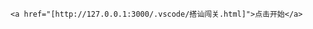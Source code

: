 <!DOCTYPE html>
<html lang="en">
  <head>
    <meta charset="UTF-8" />
    <meta name="viewport" content="width=device-width, initial-scale=1.0" />
    <title>index</title>
  </head>
  <body>
 
    <a href="[http://127.0.0.1:3000/.vscode/搭讪闯关.html]">点击开始</a>
  
  </div>
  </body>
</html>
